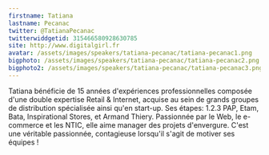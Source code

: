 ```yaml
---
firstname: Tatiana 
lastname: Pecanac
twitter: @TatianaPecanac
twitterwiddgetid: 315466580928630785
site: http://www.digitalgirl.fr
avatar: /assets/images/speakers/tatiana-pecanac/tatiana-pecanac1.png
bigphoto: /assets/images/speakers/tatiana-pecanac/tatiana-pecanac2.png
bigphoto2: /assets/images/speakers/tatiana-pecanac/tatiana-pecanac3.png
---
```


Tatiana bénéficie de 15 années d'expériences professionnelles composée d'une double expertise Retail & Internet, acquise au sein de grands groupes de distribution spécialisée ainsi qu'en start-up.
Ses étapes: 1.2.3 PAP, Etam, Bata, Inspirational Stores, et Armand Thiery.
Passionnée par le Web, le e-commerce et les NTIC, elle aime manager des projets d'envergure.
C'est une véritable passionnée, contagieuse lorsqu'il s'agit de motiver ses équipes !